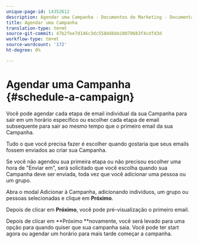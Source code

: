 ```yaml
---
unique-page-id: 14352612
description: Agendar uma Campanha - Documentos do Marketing - Documentação do produto
title: Agendar uma Campanha
translation-type: tm+mt
source-git-commit: 47b2fee7d146c3dc558d4bbb10070683f4cdfd3d
workflow-type: tm+mt
source-wordcount: '172'
ht-degree: 0%

---
```



# Agendar uma Campanha {#schedule-a-campaign}

Você pode agendar cada etapa de email individual da sua Campanha para sair em um horário específico ou escolher cada etapa de email subsequente para sair ao mesmo tempo que o primeiro email da sua Campanha.

Tudo o que você precisa fazer é escolher quando gostaria que seus emails fossem enviados ao criar sua Campanha.

Se você não agendou sua primeira etapa ou não precisou escolher uma hora de &quot;Enviar em&quot;, será solicitado que você escolha quando sua Campanha deve ser enviada, toda vez que você adicionar uma pessoa ou um grupo.

Abra o modal Adicionar à Campanha, adicionando indivíduos, um grupo ou pessoas selecionadas e clique em **Próximo**.

Depois de clicar em **Próximo**, você pode pré-visualização o primeiro email.

Depois de clicar em **Próximo **novamente, você será levado para uma opção para quando quiser que sua campanha saia. Você pode ter start agora ou agendar um horário para mais tarde começar a campanha.
